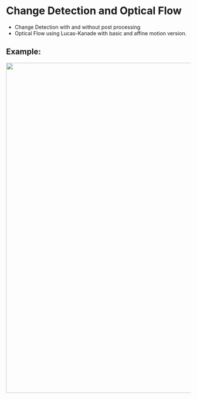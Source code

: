 # Change Detection and Optical Flow

* Change Detection with and without post processing
* Optical Flow using Lucas-Kanade with basic and affine motion version.


## Example:
<img src="https://github.com/freddd1/Computer-vision/blob/main/change-detection-and-optical-flow/DATA/change-detection.gif" width="750" height="900" />
